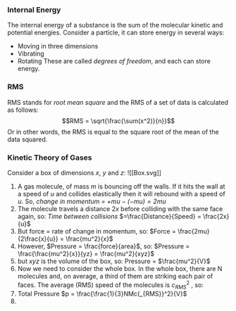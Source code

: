 ### Internal Energy
The internal energy of a substance is the sum of the molecular kinetic and potential energies. Consider a particle, it can store energy in several ways:
- Moving in three dimensions
- Vibrating
- Rotating
These are called *degrees of freedom*, and each can store energy.

### RMS
RMS stands for *root mean square* and the RMS of a set of data is calculated as follows:
$$RMS = \sqrt{\frac{\sum(x^2)}{n}}$$
Or in other words, the RMS is equal to the square root of the mean of the data squared.

### Kinetic Theory of Gases
Consider a box of dimensions $x$, $y$ and $z$:
![[Box.svg]]
1. A gas molecule, of mass $m$ is bouncing off the walls. If it hits the wall at a speed of $u$ and collides elastically then it will rebound with a speed of $u$. So, *change in momentum = $+mu-(-mu) = 2mu$*
2. The molecule travels a distance $2x$ before colliding with the same face again, so: *Time between collisions* $=\frac{Distance}{Speed} = \frac{2x}{u}$
3. But force = rate of change in momentum, so: $Force = \frac{2mu}{2\frac{x}{u}} = \frac{mu^2}{x}$
4. However, $Pressure = \frac{force}{area}$, so: $Pressure = \frac{\frac{mu^2}{x}}{yz} = \frac{mu^2}{xyz}$
5. but $xyz$ is the volume of the box, so: Pressure = $\frac{mu^2}{V}$
6. Now we need to consider the whole box. In the whole box, there are N molecules and, on average, a third of them are striking each pair of faces. The average (RMS) speed of the molecules is ${c_{RMS}}^2$ , so:
7. Total Pressure $p = \frac{\frac{1}{3}NMc{_{RMS}}^2}{V}$
8. 